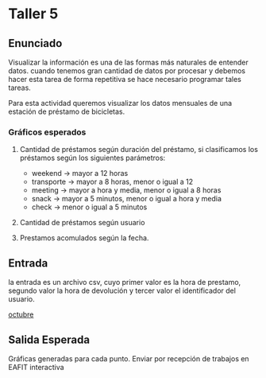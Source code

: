 # Taller 5

## Enunciado

Visualizar la información es una de las formas más naturales de entender datos.
cuando tenemos gran cantidad de datos por procesar y debemos hacer esta tarea
de forma repetitiva se hace necesario programar tales tareas.

Para esta actividad queremos visualizar los datos mensuales de una estación de
préstamo de bicicletas.

### Gráficos esperados

1. Cantidad de préstamos según duración del préstamo, si clasificamos los préstamos según los siguientes parámetros:

    * weekend -> mayor a 12 horas
    * transporte -> mayor a 8 horas, menor o igual a 12
    * meeting -> mayor a hora y media, menor o igual a 8 horas
    * snack -> mayor a 5 minutos, menor o igual a hora y media
    * check ->  menor o igual a 5 minutos


2. Cantidad de préstamos según usuario

3. Prestamos acomulados según la fecha.


## Entrada

la entrada es un archivo csv, cuyo primer valor es la hora de prestamo, segundo
valor la hora de devolución y tercer valor el identificador del usuario.

[octubre](oct.csv)

## Salida Esperada

Gráficas generadas para cada punto.
Enviar por recepción de trabajos en EAFIT interactiva
